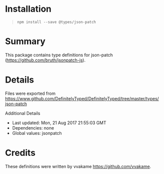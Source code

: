 # Installation
> `npm install --save @types/json-patch`

# Summary
This package contains type definitions for json-patch (https://github.com/bruth/jsonpatch-js).

# Details
Files were exported from https://www.github.com/DefinitelyTyped/DefinitelyTyped/tree/master/types/json-patch

Additional Details
 * Last updated: Mon, 21 Aug 2017 21:55:03 GMT
 * Dependencies: none
 * Global values: jsonpatch

# Credits
These definitions were written by vvakame <https://github.com/vvakame>.
